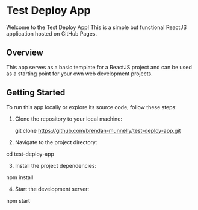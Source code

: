 # Test Deploy App

Welcome to the Test Deploy App! This is a simple but functional ReactJS application hosted on GitHub Pages.

## Overview

This app serves as a basic template for a ReactJS project and can be used as a starting point for your own web development projects.

## Getting Started

To run this app locally or explore its source code, follow these steps:

1. Clone the repository to your local machine:

   git clone https://github.com/brendan-munnelly/test-deploy-app.git

2. Navigate to the project directory:

cd test-deploy-app

3. Install the project dependencies:

npm install

4. Start the development server:

npm start



